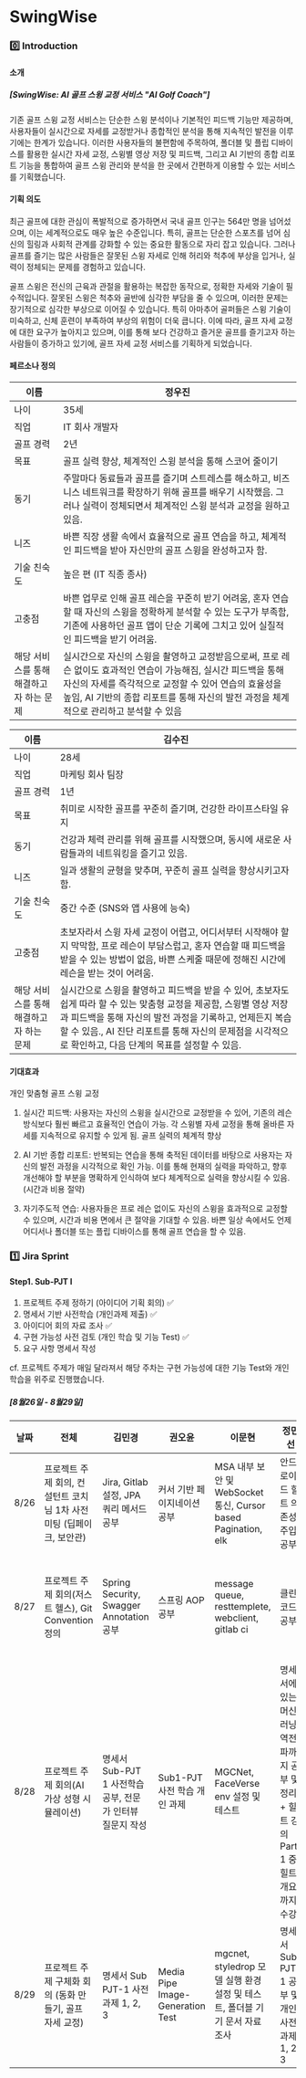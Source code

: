 # SwingWise

### 0️⃣ Introduction
#### 소개 
##### [SwingWise: AI 골프 스윙 교정 서비스 "AI Golf Coach"]
기존 골프 스윙 교정 서비스는 단순한 스윙 분석이나 기본적인 피드백 기능만 제공하며, 사용자들이 실시간으로 자세를 교정받거나 종합적인 분석을 통해 지속적인 발전을 이루기에는 한계가 있습니다. 이러한 사용자들의 불편함에 주목하여, 폴더블 및 플립 디바이스를 활용한 실시간 자세 교정, 스윙별 영상 저장 및 피드백, 그리고 AI 기반의 종합 리포트 기능을 통합하여 골프 스윙 관리와 분석을 한 곳에서 간편하게 이용할 수 있는 서비스를 기획했습니다.

#### 기획 의도
최근 골프에 대한 관심이 폭발적으로 증가하면서 국내 골프 인구는 564만 명을 넘어섰으며, 이는 세계적으로도 매우 높은 수준입니다. 특히, 골프는 단순한 스포츠를 넘어 심신의 힐링과 사회적 관계를 강화할 수 있는 중요한 활동으로 자리 잡고 있습니다. 그러나 골프를 즐기는 많은 사람들은 잘못된 스윙 자세로 인해 허리와 척추에 부상을 입거나, 실력이 정체되는 문제를 경험하고 있습니다.

골프 스윙은 전신의 근육과 관절을 활용하는 복잡한 동작으로, 정확한 자세와 기술이 필수적입니다. 잘못된 스윙은 척추와 골반에 심각한 부담을 줄 수 있으며, 이러한 문제는 장기적으로 심각한 부상으로 이어질 수 있습니다. 특히 아마추어 골퍼들은 스윙 기술이 미숙하고, 신체 훈련이 부족하여 부상의 위험이 더욱 큽니다. 이에 따라, 골프 자세 교정에 대한 요구가 높아지고 있으며, 이를 통해 보다 건강하고 즐거운 골프를 즐기고자 하는 사람들이 증가하고 있기에, 골프 자세 교정 서비스를 기획하게 되었습니다.

#### 페르소나 정의
| 이름 | 정우진 |
| --- | --- |
| 나이 | 35세 |
| 직업 | IT 회사 개발자 |
| 골프 경력 | 2년 |
| 목표 | 골프 실력 향상, 체계적인 스윙 분석을 통해 스코어 줄이기 |
| 동기 | 주말마다 동료들과 골프를 즐기며 스트레스를 해소하고, 비즈니스 네트워크를 확장하기 위해 골프를 배우기 시작했음. 그러나 실력이 정체되면서 체계적인 스윙 분석과 교정을 원하고 있음. |
| 니즈 | 바쁜 직장 생활 속에서 효율적으로 골프 연습을 하고, 체계적인 피드백을 받아 자신만의 골프 스윙을 완성하고자 함. |
| 기술 친숙도 | 높은 편 (IT 직종 종사) |
| 고충점  | 바쁜 업무로 인해 골프 레슨을 꾸준히 받기 어려움, 혼자 연습할 때 자신의 스윙을 정확하게 분석할 수 있는 도구가 부족함, 기존에 사용하던 골프 앱이 단순 기록에 그치고 있어 실질적인 피드백을 받기 어려움. |
| 해당 서비스를 통해 해결하고자 하는 문제 | 실시간으로 자신의 스윙을 촬영하고 교정받음으로써, 프로 레슨 없이도 효과적인 연습이 가능해짐, 실시간 피드백을 통해 자신의 자세를 즉각적으로 교정할 수 있어 연습의 효율성을 높임, AI 기반의 종합 리포트를 통해 자신의 발전 과정을 체계적으로 관리하고 분석할 수 있음 |

| 이름 | 김수진 |
| --- | --- |
| 나이 | 28세 |
| 직업 | 마케팅 회사 팀장 |
| 골프 경력 | 1년 |
| 목표 | 취미로 시작한 골프를 꾸준히 즐기며, 건강한 라이프스타일 유지 |
| 동기 | 건강과 체력 관리를 위해 골프를 시작했으며, 동시에 새로운 사람들과의 네트워킹을 즐기고 있음. |
| 니즈 | 일과 생활의 균형을 맞추며, 꾸준히 골프 실력을 향상시키고자 함. |
| 기술 친숙도 | 중간 수준 (SNS와 앱 사용에 능숙) |
| 고충점  | 초보자라서 스윙 자세 교정이 어렵고, 어디서부터 시작해야 할지 막막함, 프로 레슨이 부담스럽고, 혼자 연습할 때 피드백을 받을 수 있는 방법이 없음, 바쁜 스케줄 때문에 정해진 시간에 레슨을 받는 것이 어려움. |
| 해당 서비스를 통해 해결하고자 하는 문제 | 실시간으로 스윙을 촬영하고 피드백을 받을 수 있어, 초보자도 쉽게 따라 할 수 있는 맞춤형 교정을 제공함, 스윙별 영상 저장과 피드백을 통해 자신의 발전 과정을 기록하고, 언제든지 복습할 수 있음., AI 진단 리포트를 통해 자신의 문제점을 시각적으로 확인하고, 다음 단계의 목표를 설정할 수 있음. |

#### 기대효과
개인 맞춤형 골프 스윙 교정

1. 실시간 피드백: 사용자는 자신의 스윙을 실시간으로 교정받을 수 있어, 기존의 레슨 방식보다 훨씬 빠르고 효율적인 연습이 가능. 각 스윙별 자세 교정을 통해 올바른 자세를 지속적으로 유지할 수 있게 됨.
골프 실력의 체계적 향상

2. AI 기반 종합 리포트: 반복되는 연습을 통해 축적된 데이터를 바탕으로 사용자는 자신의 발전 과정을 시각적으로 확인 가능. 이를 통해 현재의 실력을 파악하고, 향후 개선해야 할 부분을 명확하게 인식하여 보다 체계적으로 실력을 향상시킬 수 있음. (시간과 비용 절약)

3. 자기주도적 연습: 사용자들은 프로 레슨 없이도 자신의 스윙을 효과적으로 교정할 수 있으며, 시간과 비용 면에서 큰 절약을 기대할 수 있음. 바쁜 일상 속에서도 언제 어디서나 폴더블 또는 플립 디바이스를 통해 골프 연습을 할 수 있음.

### 1️⃣ Jira Sprint 
#### Step1. Sub-PJT I 
1. 프로젝트 주제 정하기 (아이디어 기획 회의) ✅
2. 명세서 기반 사전학습 (개인과제 제출) ✅
3. 아이디어 회의 자료 조사 ✅
4. 구현 가능성 사전 검토 (개인 학습 및 기능 Test) ✅
5. 요구 사항 명세서 작성 

cf. 프로젝트 주제가 매일 달라져서 해당 주차는 구현 가능성에 대한 기능 Test와 개인 학습을 위주로 진행했습니다.

##### [8월26일 - 8월29일] 
| 날짜 | 전체 | 김민경 | 권오윤 | 이문현  | 정민선 | 신영민 | 구동현  |
| --- | --- | --- | --- | --- | --- | --- | --- |
| 8/26 | 프로젝트 주제 회의, 컨설턴트 코치님 1차 사전 미팅 (딥페이크, 보안관) | Jira, Gitlab 설정, JPA 쿼리 메서드 공부  | 커서 기반 페이지네이션 공부 | MSA 내부 보안 및 WebSocket 통신, Cursor based Pagination, elk | 안드로이드 힐트 의존성 주입 공부 | Paging3 (Infinity Scroll), 반응형 프로그래밍과 명령형 프로그래밍에 대해서, Flow란, Data Stream  | LLM 데이터 활용 기법(RAG) 및 경량화 기법(LoRA, Quantization) 공부 |
| 8/27 | 프로젝트 주제 회의(저스트 헬스), Git Convention 정의 | Spring Security, Swagger Annotation 공부  | 스프링 AOP 공부 | message queue, resttemplete, webclient, gitlab ci | 클린코드 공부 | Data Store와 SharedPreference에 대해서, Dependency, IoC에 대해서, 기본적인 Hilt Annotation 및 기본적인 Binding 방법 | Mediapipe 활용 이미지 기반 행동인식 구현(colab, android) 및 실시간 방식 시험(android) |
| 8/28 | 프로젝트 주제 회의(AI 가상 성형 시뮬레이션)  | 명세서 Sub-PJT 1 사전학습 공부, 전문가 인터뷰 질문지 작성   | Sub1-PJT 사전 학습 개인 과제  | MGCNet, FaceVerse env 설정 및 테스트 | 명세서에 있는 머신러닝 역전파까지 공부 및 정리 + 힐트 강의  Part 1 중 힐트 개요까지 수강 | 3D 관련 GLB 파일 android 구동 테스트 및 Hilt Chatper1-4 끝 | 명세서 sub-pjt 및 FaceVerse 테스트 진행 |
| 8/29 | 프로젝트 주제 구체화 회의 (동화 만들기, 골프 자세 교정)  | 명세서 Sub PJT-1 사전 과제 1, 2, 3  | Media Pipe Image-Generation Test  | mgcnet, styledrop 모델 실행 환경 설정 및 테스트, 폴더블 기기 문서 자료 조사  | 명세서 Sub PJT-1 공부 및 개인 사전 과제 1, 2, 3 | Android On Device LLM Test with Gemma2  | faceverse, style-aligned 모델 실행 환경 설정 및 실행 테스트, sub-pjt1 과제 2,3  |
